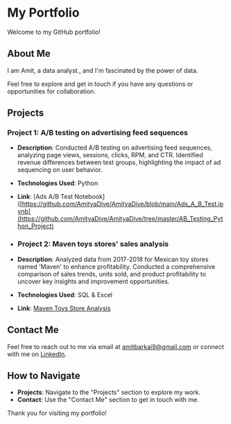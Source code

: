 # My Portfolio

Welcome to my GitHub portfolio!

## About Me

I am Amit, a data analyst., and I'm fascinated by the power of data. 

Feel free to explore and get in touch if you have any questions or opportunities for collaboration.

## Projects

### Project 1: A/B testing on advertising feed sequences

- **Description**: Conducted A/B testing on advertising feed sequences, analyzing page views, sessions, clicks, RPM, and CTR. Identified revenue differences between test groups, highlighting the impact of ad sequencing on user behavior.
- **Technologies Used**: Python
- **Link**: [Ads A/B Test Notebook]([https://github.com/AmityaDive/AmityaDive/blob/main/Ads_A_B_Test.ipynb](https://github.com/AmityaDive/AmityaDive/tree/master/AB_Testing_Python_Project)

- ### Project 2: Maven toys stores' sales analysis 

- **Description**: Analyzed data from 2017-2018 for Mexican toy stores named 'Maven' to enhance profitability. Conducted a comprehensive comparison of sales trends, units sold, and product profitability to uncover key insights and improvement opportunities.
- **Technologies Used**: SQL & Excel
- **Link**: [Maven Toys Store Analysis](https://github.com/AmityaDive/AmityaDive/tree/master/maven_toys_project)


## Contact Me

Feel free to reach out to me via email at amitbarkai9@gmail.com or connect with me on [LinkedIn](https://www.linkedin.com/in/amit-yanai/).

## How to Navigate

- **Projects**: Navigate to the "Projects" section to explore my work.
- **Contact**: Use the "Contact Me" section to get in touch with me.

Thank you for visiting my portfolio!
